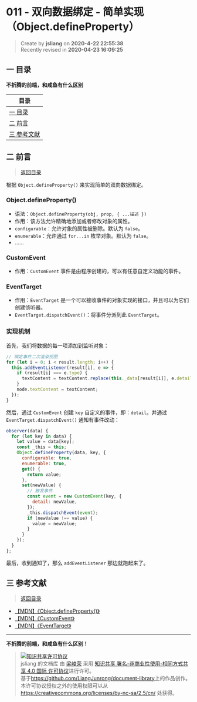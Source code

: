 011 - 双向数据绑定 - 简单实现（Object.defineProperty）
===

> Create by **jsliang** on **2020-4-22 22:55:38**  
> Recently revised in **2020-04-23 16:09:25**

## <a name="chapter-one" id="chapter-one"></a>一 目录

**不折腾的前端，和咸鱼有什么区别**

| 目录 |
| --- | 
| [一 目录](#chapter-one) | 
| <a name="catalog-chapter-two" id="catalog-chapter-two"></a>[二 前言](#chapter-two) |
| <a name="catalog-chapter-three" id="catalog-chapter-three"></a>[三 参考文献](#chapter-three) |

## <a name="chapter-two" id="chapter-two"></a>二 前言

> [返回目录](#chapter-one)

根据 `Object.defineProperty()` 来实现简单的双向数据绑定。

### Object.defineProperty()

* 语法：`Object.defineProperty(obj, prop, { ...描述 })`
* 作用：该方法允许精确地添加或者修改对象的属性。
* `configurable`：允许对象的属性被删除。默认为 `false`。
* `enumerable`：允许通过 `for...in` 枚举对象。默认为 `false`。
* ……

### CustomEvent

* 作用：`CustomEvent` 事件是由程序创建的，可以有任意自定义功能的事件。

### EventTarget

* 作用：`EventTarget` 是一个可以接收事件的对象实现的接口，并且可以为它们创建侦听器。
* `EventTarget.dispatchEvent()`：将事件分派到此 `EventTarget`。

### 实现机制

首先，我们将数据的每一项添加到监听对象：

```js
// 绑定事件二次渲染视图
for (let i = 0; i < result.length; i++) {
  this.addEventListener(result[i], e => {
    if (result[i] === e.type) {
      textContent = textContent.replace(this._data[result[i]], e.detail);
    }
    node.textContent = textContent;
  });
}
```

然后，通过 `CustomEvent` 创建 `key` 自定义的事件，即：`detail`。并通过 `EventTarget.dispatchEvent()` 通知有事件改动：

```js
observer(data) {
  for (let key in data) {
    let value = data[key];
    const _this = this;
    Object.defineProperty(data, key, {
      configurable: true,
      enumerable: true,
      get() {
        return value;
      },
      set(newValue) {
        // 触发事件
        const event = new CustomEvent(key, {
          detail: newValue,
        });
        _this.dispatchEvent(event);
        if (newValue !== value) {
          value = newValue;
        }
      }
    });
  }
};
```

最后，收到通知了，那么 `addEventListener` 那边就跑起来了。

## <a name="chapter-three" id="chapter-three"></a>三 参考文献

> [返回目录](#chapter-one)

* [【MDN】《Object.defineProperty()》](https://developer.mozilla.org/zh-CN/docs/Web/JavaScript/Reference/Global_Objects/Object/defineProperty)
* [【MDN】《CustomEvent》](https://developer.mozilla.org/zh-CN/docs/Web/API/CustomEvent)
* [【MDN】《EventTarget》](https://developer.mozilla.org/zh-CN/docs/Web/API/EventTarget)

---

**不折腾的前端，和咸鱼有什么区别！**

> <a rel="license" href="http://creativecommons.org/licenses/by-nc-sa/4.0/"><img alt="知识共享许可协议" style="border-width:0" src="https://i.creativecommons.org/l/by-nc-sa/4.0/88x31.png" /></a><br /><span xmlns:dct="http://purl.org/dc/terms/" property="dct:title">jsliang 的文档库</span> 由 <a xmlns:cc="http://creativecommons.org/ns#" href="https://github.com/LiangJunrong/document-library" property="cc:attributionName" rel="cc:attributionURL">梁峻荣</a> 采用 <a rel="license" href="http://creativecommons.org/licenses/by-nc-sa/4.0/">知识共享 署名-非商业性使用-相同方式共享 4.0 国际 许可协议</a>进行许可。<br />基于<a xmlns:dct="http://purl.org/dc/terms/" href="https://github.com/LiangJunrong/document-library" rel="dct:source">https://github.com/LiangJunrong/document-library</a>上的作品创作。<br />本许可协议授权之外的使用权限可以从 <a xmlns:cc="http://creativecommons.org/ns#" href="https://creativecommons.org/licenses/by-nc-sa/2.5/cn/" rel="cc:morePermissions">https://creativecommons.org/licenses/by-nc-sa/2.5/cn/</a> 处获得。